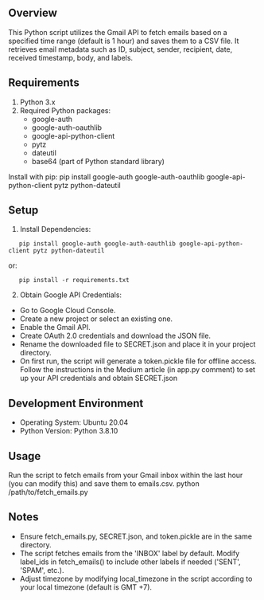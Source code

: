## Overview
This Python script utilizes the Gmail API to fetch emails based on a specified time range (default is 1 hour) and saves them to a CSV file. It retrieves email metadata such as ID, subject, sender, recipient, date, received timestamp, body, and labels.

## Requirements
1. Python 3.x
3. Required Python packages:
	- google-auth
	- google-auth-oauthlib
	- google-api-python-client
	- pytz
	- dateutil
	- base64 (part of Python standard library)

Install with pip:
pip install google-auth google-auth-oauthlib google-api-python-client pytz python-dateutil


## Setup
1. Install Dependencies:
```
   pip install google-auth google-auth-oauthlib google-api-python-client pytz python-dateutil
```
   or:
```
   pip install -r requirements.txt
```
2. Obtain Google API Credentials:
- Go to Google Cloud Console.
- Create a new project or select an existing one.
- Enable the Gmail API.
- Create OAuth 2.0 credentials and download the JSON file.
- Rename the downloaded file to SECRET.json and place it in your project directory.
- On first run, the script will generate a token.pickle file for offline access.
   Follow the instructions in the Medium article (in app.py comment) to set up your API credentials and obtain SECRET.json

## Development Environment
- Operating System: Ubuntu 20.04
- Python Version: Python 3.8.10

## Usage
Run the script to fetch emails from your Gmail inbox within the last hour (you can modify this) and save them to emails.csv.
   python /path/to/fetch_emails.py

## Notes
- Ensure fetch_emails.py, SECRET.json, and token.pickle are in the same directory.
- The script fetches emails from the 'INBOX' label by default. Modify label_ids in fetch_emails() to include other labels if needed ('SENT', 'SPAM', etc.).
- Adjust timezone by modifying local_timezone in the script according to your local timezone (default is GMT +7).


